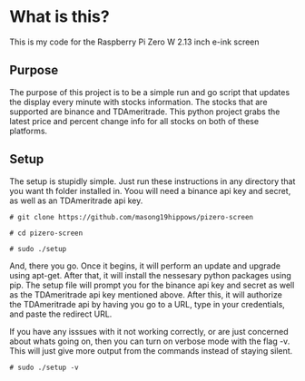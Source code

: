 # What is this?
This is my code for the Raspberry Pi Zero W 2.13 inch e-ink screen

## Purpose
The purpose of this project is to be a simple run and go script that updates the display every minute with stocks information. The stocks that are supported are binance and TDAmeritrade. This python project grabs the latest price and percent change info for all stocks on both of these platforms. 

## Setup
The setup is stupidly simple. Just run these instructions in any directory that you want th folder installed in. Yoou will need a binance api key and secret, as well as an TDAmeritrade api key.

`# git clone https://github.com/masong19hippows/pizero-screen`

`# cd pizero-screen`

`# sudo ./setup`

And, there you go. Once it begins, it will perform an update and upgrade using apt-get. After that, it will install the nessesary python packages using pip. The setup file will prompt you for the binance api key and secret as well as the TDAmeritrade api key mentioned above. After this, it will authorize the TDAmeritrade api by having you go to a URL, type in your credentials, and paste the redirect URL. 

If you have any isssues with it not working correctly, or are just concerned about whats going on, then you can turn on verbose mode with the flag -v. This will just give more output from the commands instead of staying silent.

`# sudo ./setup -v`
